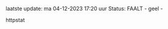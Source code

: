 laatste update: 
ma 04-12-2023 17:20   uur 
Status: FAALT - geel - 
<div class="service Y">httpstat</div>